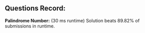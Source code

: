 ## Questions Record:
**Palindrome Number:** (30 ms runtime) Solution beats 89.82% of submissions in runtime.
